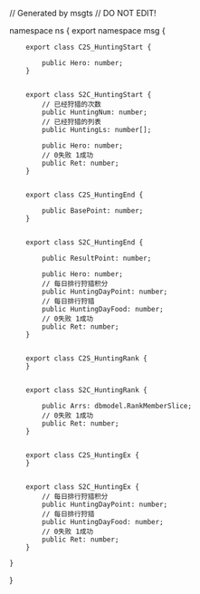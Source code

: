 // Generated by msgts
// DO NOT EDIT!

namespace ns {
	export namespace msg {
		
		export class C2S_HuntingStart {	
			
			public Hero: number; 
		}
		
		
		export class S2C_HuntingStart {	
			// 已经狩猎的次数
			public HuntingNum: number; 
			// 已经狩猎的列表
			public HuntingLs: number[]; 
			
			public Hero: number; 
			// 0失败 1成功
			public Ret: number; 
		}
		
		
		export class C2S_HuntingEnd {	
			
			public BasePoint: number; 
		}
		
		
		export class S2C_HuntingEnd {	
			
			public ResultPoint: number; 
			
			public Hero: number; 
			// 每日排行狩猎积分
			public HuntingDayPoint: number; 
			// 每日排行狩猎
			public HuntingDayFood: number; 
			// 0失败 1成功
			public Ret: number; 
		}
		
		
		export class C2S_HuntingRank {	
		}
		
		
		export class S2C_HuntingRank {	
			
			public Arrs: dbmodel.RankMemberSlice; 
			// 0失败 1成功
			public Ret: number; 
		}
		
		
		export class C2S_HuntingEx {	
		}
		
		
		export class S2C_HuntingEx {	
			// 每日排行狩猎积分
			public HuntingDayPoint: number; 
			// 每日排行狩猎
			public HuntingDayFood: number; 
			// 0失败 1成功
			public Ret: number; 
		}
		
	}
}
